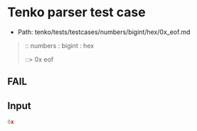 # Tenko parser test case

- Path: tenko/tests/testcases/numbers/bigint/hex/0x_eof.md

> :: numbers : bigint : hex
>
> ::> 0x eof

## FAIL

## Input

`````js
0x
`````

